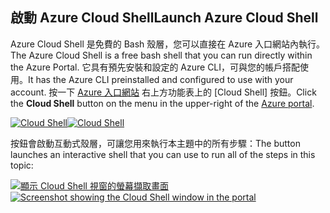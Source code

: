 ## <a name="launch-azure-cloud-shell"></a><span data-ttu-id="022cd-101">啟動 Azure Cloud Shell</span><span class="sxs-lookup"><span data-stu-id="022cd-101">Launch Azure Cloud Shell</span></span>

<span data-ttu-id="022cd-102">Azure Cloud Shell 是免費的 Bash 殼層，您可以直接在 Azure 入口網站內執行。</span><span class="sxs-lookup"><span data-stu-id="022cd-102">The Azure Cloud Shell is a free bash shell that you can run directly within the Azure Portal.</span></span> <span data-ttu-id="022cd-103">它具有預先安裝和設定的 Azure CLI，可與您的帳戶搭配使用。</span><span class="sxs-lookup"><span data-stu-id="022cd-103">It has the Azure CLI preinstalled and configured to use with your account.</span></span> <span data-ttu-id="022cd-104">按一下 [Azure 入口網站](https://portal.azure.com) 右上方功能表上的 [Cloud Shell] 按鈕。</span><span class="sxs-lookup"><span data-stu-id="022cd-104">Click the **Cloud Shell** button on the menu in the upper-right of the [Azure portal](https://portal.azure.com).</span></span>

<span data-ttu-id="022cd-105">[![Cloud Shell](../media/cloud-shell-try-it/cloud-shell-menu.png)](https://portal.azure.com)</span><span class="sxs-lookup"><span data-stu-id="022cd-105">[![Cloud Shell](../media/cloud-shell-try-it/cloud-shell-menu.png)](https://portal.azure.com)</span></span>

<span data-ttu-id="022cd-106">按鈕會啟動互動式殼層，可讓您用來執行本主題中的所有步驟：</span><span class="sxs-lookup"><span data-stu-id="022cd-106">The button launches an interactive shell that you can use to run all of the steps in this topic:</span></span>

<span data-ttu-id="022cd-107">[![顯示 Cloud Shell 視窗的螢幕擷取畫面](../media/cloud-shell-try-it/cloud-shell-safari.png)](https://portal.azure.com)</span><span class="sxs-lookup"><span data-stu-id="022cd-107">[![Screenshot showing the Cloud Shell window in the portal](../media/cloud-shell-try-it/cloud-shell-safari.png)](https://portal.azure.com)</span></span>